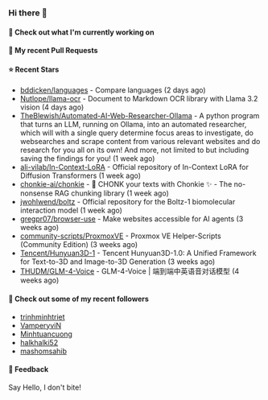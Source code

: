 ### Hi there 👋

#### 👷 Check out what I'm currently working on

#### 🔨 My recent Pull Requests


#### ⭐ Recent Stars

- [bddicken/languages](https://github.com/bddicken/languages) - Compare languages (2 days ago)
- [Nutlope/llama-ocr](https://github.com/Nutlope/llama-ocr) - Document to Markdown OCR library with Llama 3.2 vision (4 days ago)
- [TheBlewish/Automated-AI-Web-Researcher-Ollama](https://github.com/TheBlewish/Automated-AI-Web-Researcher-Ollama) - A python program that turns an LLM, running on Ollama, into an automated researcher, which will with a single query determine focus areas to investigate, do websearches and scrape content from various relevant websites and do research for you all on its own! And more, not limited to but including saving the findings for you! (1 week ago)
- [ali-vilab/In-Context-LoRA](https://github.com/ali-vilab/In-Context-LoRA) - Official repository of In-Context LoRA for Diffusion Transformers (1 week ago)
- [chonkie-ai/chonkie](https://github.com/chonkie-ai/chonkie) - 🦛 CHONK your texts with Chonkie ✨ - The no-nonsense RAG chunking library (1 week ago)
- [jwohlwend/boltz](https://github.com/jwohlwend/boltz) - Official repository for the Boltz-1 biomolecular interaction model (1 week ago)
- [gregpr07/browser-use](https://github.com/gregpr07/browser-use) - Make websites accessible for AI agents (3 weeks ago)
- [community-scripts/ProxmoxVE](https://github.com/community-scripts/ProxmoxVE) - Proxmox VE Helper-Scripts (Community Edition)  (3 weeks ago)
- [Tencent/Hunyuan3D-1](https://github.com/Tencent/Hunyuan3D-1) - Tencent Hunyuan3D-1.0: A Unified Framework for Text-to-3D and Image-to-3D Generation (3 weeks ago)
- [THUDM/GLM-4-Voice](https://github.com/THUDM/GLM-4-Voice) - GLM-4-Voice | 端到端中英语音对话模型 (4 weeks ago)

#### 👯 Check out some of my recent followers

- [trinhminhtriet](https://github.com/trinhminhtriet)
- [VamperyviN](https://github.com/VamperyviN)
- [Minhtuancuong](https://github.com/Minhtuancuong)
- [halkhalki52](https://github.com/halkhalki52)
- [mashomsahib](https://github.com/mashomsahib)

#### 💬 Feedback

Say Hello, I don't bite!